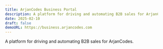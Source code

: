 ```yaml
---
title: ArjanCodes Business Portal
description: A platform for driving and automating B2B sales for ArjanCodes.
date: 2025-02-10
draft: false
demoURL: https://business.arjancodes.com
---
```


A platform for driving and automating B2B sales for ArjanCodes.
